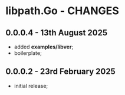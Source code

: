 # **libpath.Go** - CHANGES <!-- omit in toc -->


## 0.0.0.4 - 13th August 2025

* added **examples/libver**;
* boilerplate;


## 0.0.0.2 - 23rd February 2025

* initial release;


<!-- ########################### end of file ########################### -->

